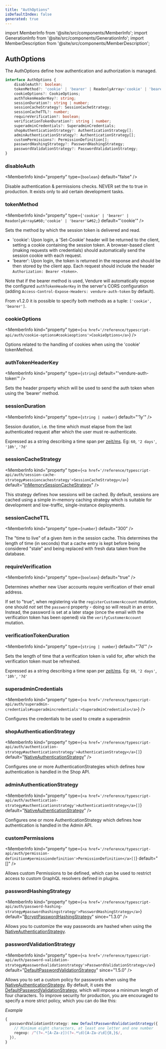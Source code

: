 ```yaml
---
title: "AuthOptions"
isDefaultIndex: false
generated: true
---
```

<!-- This file was generated from the Vendure source. Do not modify. Instead, re-run the "docs:build" script -->
import MemberInfo from '@site/src/components/MemberInfo';
import GenerationInfo from '@site/src/components/GenerationInfo';
import MemberDescription from '@site/src/components/MemberDescription';


## AuthOptions

<GenerationInfo sourceFile="packages/core/src/config/vendure-config.ts" sourceLine="326" packageName="@vendure/core" />

The AuthOptions define how authentication and authorization is managed.

```ts title="Signature"
interface AuthOptions {
    disableAuth?: boolean;
    tokenMethod?: 'cookie' | 'bearer' | ReadonlyArray<'cookie' | 'bearer'>;
    cookieOptions?: CookieOptions;
    authTokenHeaderKey?: string;
    sessionDuration?: string | number;
    sessionCacheStrategy?: SessionCacheStrategy;
    sessionCacheTTL?: number;
    requireVerification?: boolean;
    verificationTokenDuration?: string | number;
    superadminCredentials?: SuperadminCredentials;
    shopAuthenticationStrategy?: AuthenticationStrategy[];
    adminAuthenticationStrategy?: AuthenticationStrategy[];
    customPermissions?: PermissionDefinition[];
    passwordHashingStrategy?: PasswordHashingStrategy;
    passwordValidationStrategy?: PasswordValidationStrategy;
}
```

<div className="members-wrapper">

### disableAuth

<MemberInfo kind="property" type={`boolean`} default="false"   />

Disable authentication & permissions checks.
NEVER set the to true in production. It exists
only to aid certain development tasks.
### tokenMethod

<MemberInfo kind="property" type={`'cookie' | 'bearer' | ReadonlyArray&#60;'cookie' | 'bearer'&#62;`} default="'cookie'"   />

Sets the method by which the session token is delivered and read.

* 'cookie': Upon login, a 'Set-Cookie' header will be returned to the client, setting a
  cookie containing the session token. A browser-based client (making requests with credentials)
  should automatically send the session cookie with each request.
* 'bearer': Upon login, the token is returned in the response and should be then stored by the
  client app. Each request should include the header `Authorization: Bearer <token>`.

Note that if the bearer method is used, Vendure will automatically expose the configured
`authTokenHeaderKey` in the server's CORS configuration (adding `Access-Control-Expose-Headers: vendure-auth-token`
by default).

From v1.2.0 it is possible to specify both methods as a tuple: `['cookie', 'bearer']`.
### cookieOptions

<MemberInfo kind="property" type={`<a href='/reference/typescript-api/auth/cookie-options#cookieoptions'>CookieOptions</a>`}   />

Options related to the handling of cookies when using the 'cookie' tokenMethod.
### authTokenHeaderKey

<MemberInfo kind="property" type={`string`} default="'vendure-auth-token'"   />

Sets the header property which will be used to send the auth token when using the 'bearer' method.
### sessionDuration

<MemberInfo kind="property" type={`string | number`} default="'1y'"   />

Session duration, i.e. the time which must elapse from the last authenticated request
after which the user must re-authenticate.

Expressed as a string describing a time span per
[zeit/ms](https://github.com/zeit/ms.js).  Eg: `60`, `'2 days'`, `'10h'`, `'7d'`
### sessionCacheStrategy

<MemberInfo kind="property" type={`<a href='/reference/typescript-api/auth/session-cache-strategy#sessioncachestrategy'>SessionCacheStrategy</a>`} default="<a href='/reference/typescript-api/auth/in-memory-session-cache-strategy#inmemorysessioncachestrategy'>InMemorySessionCacheStrategy</a>"   />

This strategy defines how sessions will be cached. By default, sessions are cached using a simple
in-memory caching strategy which is suitable for development and low-traffic, single-instance
deployments.
### sessionCacheTTL

<MemberInfo kind="property" type={`number`} default="300"   />

The "time to live" of a given item in the session cache. This determines the length of time (in seconds)
that a cache entry is kept before being considered "stale" and being replaced with fresh data
taken from the database.
### requireVerification

<MemberInfo kind="property" type={`boolean`} default="true"   />

Determines whether new User accounts require verification of their email address.

If set to "true", when registering via the `registerCustomerAccount` mutation, one should *not* set the
`password` property - doing so will result in an error. Instead, the password is set at a later stage
(once the email with the verification token has been opened) via the `verifyCustomerAccount` mutation.
### verificationTokenDuration

<MemberInfo kind="property" type={`string | number`} default="'7d'"   />

Sets the length of time that a verification token is valid for, after which the verification token must be refreshed.

Expressed as a string describing a time span per
[zeit/ms](https://github.com/zeit/ms.js).  Eg: `60`, `'2 days'`, `'10h'`, `'7d'`
### superadminCredentials

<MemberInfo kind="property" type={`<a href='/reference/typescript-api/auth/superadmin-credentials#superadmincredentials'>SuperadminCredentials</a>`}   />

Configures the credentials to be used to create a superadmin
### shopAuthenticationStrategy

<MemberInfo kind="property" type={`<a href='/reference/typescript-api/auth/authentication-strategy#authenticationstrategy'>AuthenticationStrategy</a>[]`} default="<a href='/reference/typescript-api/auth/native-authentication-strategy#nativeauthenticationstrategy'>NativeAuthenticationStrategy</a>"   />

Configures one or more AuthenticationStrategies which defines how authentication
is handled in the Shop API.
### adminAuthenticationStrategy

<MemberInfo kind="property" type={`<a href='/reference/typescript-api/auth/authentication-strategy#authenticationstrategy'>AuthenticationStrategy</a>[]`} default="<a href='/reference/typescript-api/auth/native-authentication-strategy#nativeauthenticationstrategy'>NativeAuthenticationStrategy</a>"   />

Configures one or more AuthenticationStrategy which defines how authentication
is handled in the Admin API.
### customPermissions

<MemberInfo kind="property" type={`<a href='/reference/typescript-api/auth/permission-definition#permissiondefinition'>PermissionDefinition</a>[]`} default="[]"   />

Allows custom Permissions to be defined, which can be used to restrict access to custom
GraphQL resolvers defined in plugins.
### passwordHashingStrategy

<MemberInfo kind="property" type={`<a href='/reference/typescript-api/auth/password-hashing-strategy#passwordhashingstrategy'>PasswordHashingStrategy</a>`} default="<a href='/reference/typescript-api/auth/bcrypt-password-hashing-strategy#bcryptpasswordhashingstrategy'>BcryptPasswordHashingStrategy</a>"  since="1.3.0"  />

Allows you to customize the way passwords are hashed when using the <a href='/reference/typescript-api/auth/native-authentication-strategy#nativeauthenticationstrategy'>NativeAuthenticationStrategy</a>.
### passwordValidationStrategy

<MemberInfo kind="property" type={`<a href='/reference/typescript-api/auth/password-validation-strategy#passwordvalidationstrategy'>PasswordValidationStrategy</a>`} default="<a href='/reference/typescript-api/auth/default-password-validation-strategy#defaultpasswordvalidationstrategy'>DefaultPasswordValidationStrategy</a>"  since="1.5.0"  />

Allows you to set a custom policy for passwords when using the <a href='/reference/typescript-api/auth/native-authentication-strategy#nativeauthenticationstrategy'>NativeAuthenticationStrategy</a>.
By default, it uses the <a href='/reference/typescript-api/auth/default-password-validation-strategy#defaultpasswordvalidationstrategy'>DefaultPasswordValidationStrategy</a>, which will impose a minimum length
of four characters. To improve security for production, you are encouraged to specify a more strict
policy, which you can do like this:

*Example*

```ts
{
  passwordValidationStrategy: new DefaultPasswordValidationStrategy({
    // Minimum eight characters, at least one letter and one number
    regexp: /^(?=.*[A-Za-z])(?=.*\d)[A-Za-z\d]{8,}$/,
  }),
}
```


</div>
